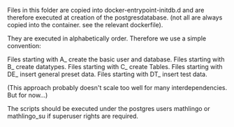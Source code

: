 
Files in this folder are copied into docker-entrypoint-initdb.d and are
therefore executed at creation of the postgresdatabase.
(not all are always copied into the container. see the relevant dockerfile).

They are executed in alphabetically order. 
Therefore we use a simple convention:
 
Files starting with A_ create the basic user and database. 
Files starting with B_ create datatypes. 
Files starting with C_ create Tables. 
Files starting with DE_ insert general preset data.
Files starting with DT_ insert test data.

(This approach probably doesn't scale too well for many interdependencies. But
for now...)

The scripts should be executed under the postgres users mathlingo or
mathlingo_su if superuser rights are required.
